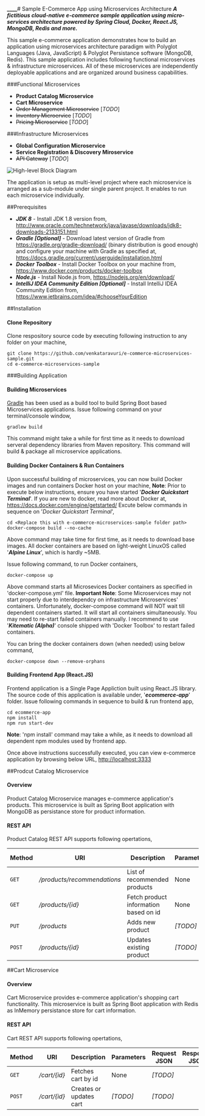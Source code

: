 **____**# Sample E-Commerce App using Microservices Architecture
**_A fictitious cloud-native e-commerce sample application using micro-services architecture powered by Spring Cloud, Docker, React.JS, MongoDB, Redis and more._**

This sample e-commerce application demonstrates how to build an application using microservices architecture paradigm with Polyglot Languages (Java, JavaScript) & Polyglot Persistance software (MongoDB, Redis). This sample application includes following functional microservices & infrastructure microservices. All of these microservices are independently deployable applications and are organized around business capabilities.

###Functional Microservices
* **Product Catalog Microservice**
* **Cart Microservice**
* ~~Order Management Microservice~~ [_TODO_]
* ~~Inventory Microervice~~ [_TODO_]
* ~~Pricing Microservice~~ [_TODO_]

###Infrastructure Microservices
* **Global Configuration Microservice**
* **Service Registration & Discovery Miroservice**
* ~~API Gateway~~ [_TODO_]

![High-level Block Diagram](https://github.com/venkataravuri/e-commerce-microservices-sample/blob/master/drawings.jpg "High-levle Overview Diagram")

The application is setup as multi-level project where each microservice is arranged as a sub-module under single parent project. It enables to run each microservice individually.

##Prerequisites
* **_JDK 8_** - Install JDK 1.8 version from, http://www.oracle.com/technetwork/java/javase/downloads/jdk8-downloads-2133151.html
* **_Gradle [Optional]_** - Download latest version of Gradle from https://gradle.org/gradle-download/ (binary distribution is good enough) and configure your machine with Gradle as specified at, https://docs.gradle.org/current/userguide/installation.html
* **_Docker Toolbox_** - Install Docker Toolbox on your machine from, https://www.docker.com/products/docker-toolbox
* **_Node.js_** - Install Node.js from, https://nodejs.org/en/download/
* **_IntelliJ IDEA Community Edition [Optional]_** - Install IntelliJ IDEA Community Edition from, https://www.jetbrains.com/idea/#chooseYourEdition

##Installation
#### Clone Repository
Clone respository source code by executing following instruction to any folder on your machine,
```
git clone https://github.com/venkataravuri/e-commerce-microservices-sample.git
cd e-commerce-microservices-sample
```
###Building Application
#### Building Microservices
[Gradle](https://gradle.org/getting-started-gradle/) has been used as a build tool to build Spring Boot based Microservices applications. Issue following command on your terminal/console window,
```
gradlew build
```
This command might take a while for first time as it needs to download serveral dependency libraries from Maven repository. This command will build & package all microservice applications.
#### Building Docker Containers & Run Containers
Upon successful building of microservices, you can now build Docker images and run containers Docker host on your machine,
**Note**: Prior to execute below instructions, ensure you have started '**_Docker Quickstart Terminal_**'. If you are new to docker, read more about Docker at, https://docs.docker.com/engine/getstarted/
Excute below commands in sequence on '_Docker Quickstart Terminal_',
```
cd <Replace this with e-commerce-microservices-sample folder path>
docker-compose build --no-cache
```
Above command may take time for first time, as it needs to download base images. All docker containers are based on light-weight LinuxOS called '**_Alpine Linux_**', which is hardly ~5MB. 

Issue following command, to run Docker containers,
```
docker-compose up
```
Above command starts all Microsevices Docker containers as specified in 'docker-compose.yml' file. 
**Important Note**: Some Microservices may not start properly due to interdependcy on infrastructure Microservices' containers. Unfortunately, docker-compose command will NOT wait till dependent containers started. It will start all containers simultaneously. You may need to re-start failed containers manually. I recommend to use '**_Kitematic (Alpha)_**' console shipped with 'Docker Toolbox' to restart failed containers.

You can bring the docker containers down (when needed) using below command,
```
docker-compose down --remove-orphans
```
#### Building Frontend App (React.JS)
Frontend application is a Single Page Appliction built using React.JS library. The source code of this application is available under, '**_ecommerce-app_**' folder. 
Issue following commands in sequence to build & run frontend app,
```
cd ecommerce-app
npm install
npm run start-dev
```
**Note**: 'npm install' command may take a while, as it needs to download all dependent npm modules used by frontend app.

Once above instructions successfully executed, you can view e-commerce application by browsing below URL,
[http://localhost:3333](http://localhost:3333)

##Prodcut Catalog Microservice
#### Overview
Product Catalog Microservice manages e-commerce application's products. This microservice is built as Spring Boot application with MongoDB as persistance store for product information.

#### REST API
Product Catalog REST API supports following opertations,

Method | URI | Description | Parameters | Request JSON | Response JSON
--- | --- | --- | --- | --- | ---
`GET` | */products/recommendations* | List of recommended products | None | _[TODO]_ |
`GET` | */products/{id}* | Fetch product information based on id | None | _[TODO]_ |
`PUT` | */products* | Adds new product | _[TODO]_ | _[TODO]_ |
`POST` | */products/{id}* | Updates existing product | _[TODO]_ | _[TODO]_ |

##Cart Microservice
#### Overview
Cart Microservice provides e-commerce application's shopping cart functionality. This microservice is built as Spring Boot application with Redis as InMemory persistance store for cart information.

#### REST API
Cart REST API supports following opertations,

Method | URI | Description | Parameters | Request JSON | Response JSON
--- | --- | --- | --- | --- | ---
`GET` | */cart/{id}* | Fetches cart by id | None | _[TODO]_ |
`POST` | */cart/{id}* | Creates or updates cart | _[TODO]_ | _[TODO]_ |

